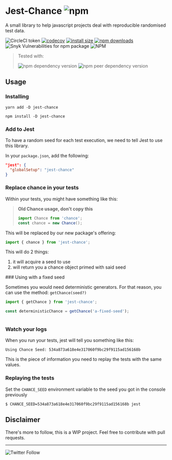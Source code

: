 # Jest-Chance ![npm](https://img.shields.io/npm/v/jest-chance.svg)
A small library to help javascript projects deal with reproducible randomised test data.

![CircleCI token](https://img.shields.io/circleci/token/6a2612980deeac020acd1c4401785f06e91a52af/project/github/meza/jest-chance/master.svg?label=circleci)
[![codecov](https://codecov.io/gh/meza/jest-chance/branch/master/graph/badge.svg)](https://codecov.io/gh/meza/jest-chance)
[![install size](https://packagephobia.now.sh/badge?p=jest-chance)](https://packagephobia.now.sh/result?p=jest-chance)
[![npm downloads](https://img.shields.io/npm/dm/jest-chance.svg?style=flat-square)](http://npm-stat.com/charts.html?package=jest-chance)
![Snyk Vulnerabilities for npm package](https://img.shields.io/snyk/vulnerabilities/npm/jest-chance.svg)
![NPM](https://img.shields.io/npm/l/jest-chance.svg)

>Tested with:
>
>![npm dependency version](https://img.shields.io/npm/dependency-version/jest-chance/chance.svg)
>![npm peer dependency version](https://img.shields.io/npm/dependency-version/jest-chance/dev/jest.svg)

## Usage

### Installing

```
yarn add -D jest-chance
```

```
npm install -D jest-chance
```

### Add to Jest

To have a random seed for each test execution, we need to tell Jest to use this library.

In your `package.json`, add the following:

```json
"jest": {
  "globalSetup": "jest-chance"
}
```

### Replace chance in your tests

Within your tests, you might have something like this:
>**Old Chance usage, don't copy this**
>```js 
>import Chance from 'chance';
>const chance = new Chance();
>```

This will be replaced by our new package's offering:

```js
import { chance } from 'jest-chance'; 
```

This will do 2 things:
1. it will acquire a seed to use
2. will return you a chance object primed with said seed
  
### Using with a fixed seed

Sometimes you would need deterministic generators. 
For that reason, you can use the method: `getChance(seed?)`

```js
import { getChance } from 'jest-chance';

const deterministicChance = getChance('a-fixed-seed');
 
```
  
### Watch your logs

When you run your tests, jest will tell you something like this:
```
Using Chance Seed: 534a873a618e4e317060f9bc29f9115ad156168b
```

This is the piece of information you need to replay the tests with the same values.

### Replaying the tests

Set the `CHANCE_SEED` environment variable to the seed you got in the console previously
```
$ CHANCE_SEED=534a873a618e4e317060f9bc29f9115ad156168b jest
```

## Disclaimer

There's more to follow, this is a WIP project. Feel free to contribute with pull requests.

---
![Twitter Follow](https://img.shields.io/twitter/follow/vsbmeza.svg?style=social)
